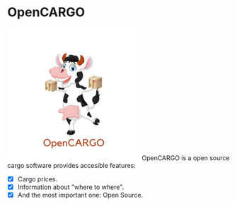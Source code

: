 # OpenCARGO
<img src="/img/OpenCARGO.png" alt="drawing" width="300"/>
OpenCARGO is a open source cargo software provides accesible features: <br/>

- [x] Cargo prices.
- [x] Information about "where to where".
- [x] And the most important one: Open Source.
